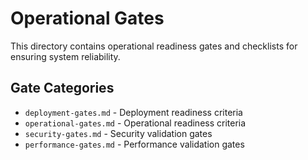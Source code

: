 # Operational Gates

This directory contains operational readiness gates and checklists for ensuring system reliability.

## Gate Categories

- `deployment-gates.md` - Deployment readiness criteria
- `operational-gates.md` - Operational readiness criteria
- `security-gates.md` - Security validation gates
- `performance-gates.md` - Performance validation gates
